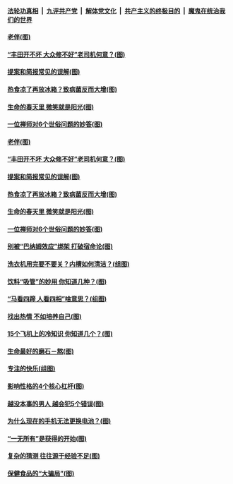 

####  [法轮功真相](../../../../basic/blob/master/README.md?t=04141731) &nbsp;|&nbsp; [九评共产党](../../../../9ping.md/blob/master/README.md?t=04141731) &nbsp;|&nbsp; [解体党文化](../../../../jtdwh.md/blob/master/README.md?t=04141731)  &nbsp;|&nbsp; [共产主义的终极目的](../../../../gczydzjmd.md/blob/master/README.md?t=04141731) &nbsp;|&nbsp; [魔鬼在统治我们的世界](../../../../mgztzwmdsj.md/blob/master/README.md?t=04141731) 

#### [老伴(图)](../pages/p8/967954.md?t=04141731) 

#### [“丰田开不坏 大众修不好”老司机何意？(图)](../pages/p8/968633.md?t=04141731) 

#### [提案和简报常见的误解(图)](../pages/p8/968618.md?t=04141731) 

#### [热食凉了再放冰箱？致病菌反而大增(图)](../pages/p8/968583.md?t=04141731) 

#### [生命的春天里 微笑就是阳光(图)](../pages/p8/968158.md?t=04141731) 

#### [一位禅师对6个世俗问题的妙答(图)](../pages/p8/967960.md?t=04141731) 

#### [老伴(图)](../pages/p8/967954.md?t=04141731) 

#### [“丰田开不坏 大众修不好”老司机何意？(图)](../pages/p8/968633.md?t=04141731) 

#### [提案和简报常见的误解(图)](../pages/p8/968618.md?t=04141731) 

#### [热食凉了再放冰箱？致病菌反而大增(图)](../pages/p8/968583.md?t=04141731) 

#### [生命的春天里 微笑就是阳光(图)](../pages/p8/968158.md?t=04141731) 

#### [一位禅师对6个世俗问题的妙答(图)](../pages/p8/967960.md?t=04141731) 

#### [别被“巴纳姆效应”绑架 打破宿命论(图)](../pages/p8/968513.md?t=04141731) 

#### [洗衣机用完要不要关？内槽如何清洁？(组图)](../pages/p8/968140.md?t=04141731) 

#### [饮料“吸管”的妙用 你知道几种？(图)](../pages/p8/968415.md?t=04141731) 

#### [“马看四蹄 人看四相”啥意思？(组图)](../pages/p8/968423.md?t=04141731) 

#### [找出热情 不如培养自己(图)](../pages/p8/968420.md?t=04141731) 

#### [15个飞机上的冷知识 你知道几个？(图)](../pages/p8/968138.md?t=04141731) 

#### [生命最好的磨石－熬(图)](../pages/p8/968154.md?t=04141731) 

#### [专注的快乐(组图)](../pages/p8/968326.md?t=04141731) 

#### [影响性格的4个核心杠杆(图)](../pages/p8/968323.md?t=04141731) 

#### [越没本事的男人 越会犯5个错误(图)](../pages/p8/967963.md?t=04141731) 

#### [为什么现在的手机无法更换电池？(图)](../pages/p8/968283.md?t=04141731) 

#### [“一无所有”是获得的开始(图)](../pages/p8/968152.md?t=04141731) 

#### [复杂的猜测 往往源于经验不足(图)](../pages/p8/968221.md?t=04141731) 

#### [保健食品的“大骗局”(图)](../pages/p8/968179.md?t=04141731) 

